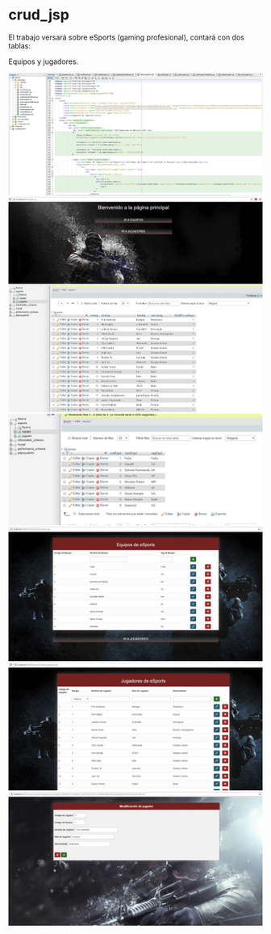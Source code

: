 # crud_jsp

El trabajo versará sobre eSports (gaming profesional), contará con dos tablas:

Equipos y jugadores.

<img src="Captura1.jpg">
<img src="Captura2.jpg">
<img src="Captura3.jpg">
<img src="Captura4.jpg">
<img src="Captura5.jpg">
<img src="Captura6.jpg">
<img src="Captura7.jpg">


